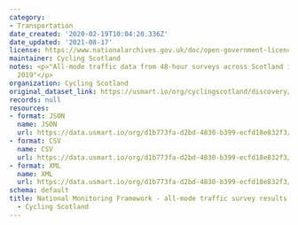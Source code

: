 ```yaml
---
category:
- Transportation
date_created: '2020-02-19T10:04:20.336Z'
date_updated: '2021-08-17'
license: https://www.nationalarchives.gov.uk/doc/open-government-licence/version/3/
maintainer: Cycling Scotland
notes: <p>"All-mode traffic data from 48-hour surveys across Scotland in September
  2019"</p>
organization: Cycling Scotland
original_dataset_link: https://usmart.io/org/cyclingscotland/discovery/discovery-view-detail/5f455364-ed93-4669-825c-dda8ade2c51c
records: null
resources:
- format: JSON
  name: JSON
  url: https://data.usmart.io/org/d1b773fa-d2bd-4830-b399-ecfd18e832f3/resource?resourceGUID=5db11585-bfab-48fe-9b1a-ea3f3a25b4d2
- format: CSV
  name: CSV
  url: https://data.usmart.io/org/d1b773fa-d2bd-4830-b399-ecfd18e832f3/resource?resourceGUID=0a8f2a64-5d0a-4f30-bb70-29f922983db1
- format: XML
  name: XML
  url: https://data.usmart.io/org/d1b773fa-d2bd-4830-b399-ecfd18e832f3/resource?resourceGUID=098aa09b-f080-4de1-8042-0ffe66a1aa01
schema: default
title: National Monitoring Framework - all-mode traffic survey results September 2019
  - Cycling Scotland
---
```

